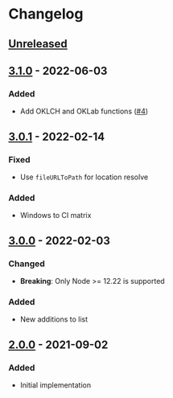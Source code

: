 # Changelog

## [Unreleased][]

## [3.1.0][] - 2022-06-03

### Added

-   Add OKLCH and OKLab functions
    ([#4](https://github.com/niksy/css-functions-list/pull/4))

## [3.0.1][] - 2022-02-14

### Fixed

-   Use `fileURLToPath` for location resolve

### Added

-   Windows to CI matrix

## [3.0.0][] - 2022-02-03

### Changed

-   **Breaking**: Only Node >= 12.22 is supported

### Added

-   New additions to list

## [2.0.0][] - 2021-09-02

### Added

-   Initial implementation

<!-- prettier-ignore-start -->

[2.0.0]: https://github.com/niksy/css-functions-list/tree/v2.0.0
[3.0.0]: https://github.com/niksy/css-functions-list/tree/v3.0.0
[3.0.1]: https://github.com/niksy/css-functions-list/tree/v3.0.1
[unreleased]: https://github.com/niksy/css-functions-list/compare/v3.1.0...HEAD
[3.1.0]: https://github.com/niksy/css-functions-list/tree/v3.1.0
